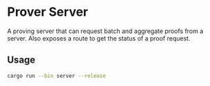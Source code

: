 # Prover Server

A proving server that can request batch and aggregate proofs from a server. Also exposes a route
to get the status of a proof request.

## Usage

```bash
cargo run --bin server --release
```